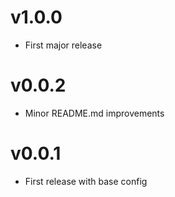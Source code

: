 # v1.0.0

- First major release

# v0.0.2

- Minor README.md improvements

# v0.0.1

- First release with base config
